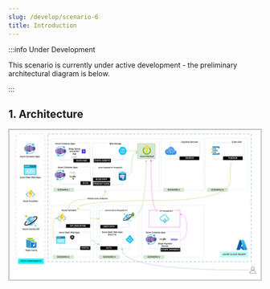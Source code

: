 ```yaml
---
slug: /develop/scenario-6
title: Introduction
---
```


:::info Under Development

This scenario is currently under active development - the preliminary architectural diagram is below.

:::
## 1. Architecture

![Scenario Architecture Diagram](./../../../static/docs/png/contoso-scenario-6.png)